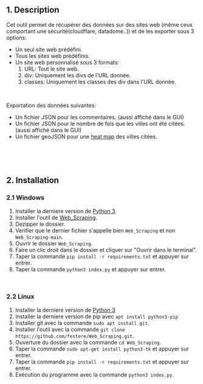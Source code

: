 ## 1. Description
Cet outil permet de récupérer des données sur des sites web (même ceux comportant une sécurité(cloudflare, datadome..)) et de les exporter sous 3 options:
- Un seul site web prédéfini.
- Tous les sites web prédéfinis.
- Un site web personnalisé sous 3 formats:
  1. URL: Tout le site web.
  2. div: Uniquement les divs de l'URL donnée.
  3. classes: Uniquement les classes des div dans l'URL donnée.

<br>
   
Exportation des données suivantes:
- Un fichier JSON pour les commentaires. (aussi affiché dans le GUI)
- Un fichier JSON pour le nombre de fois que les villes ont été citées. (aussi affiché dans le GUI)
- Un fichier geoJSON pour une [heat map](https://geojson.io/#map=5.28/46.563/2.071) des villes citées.

<br>
<br>
<br>

## 2. Installation
### 2.1 Windows
1. Installer la derniere version de [Python 3](https://www.python.org/downloads/).
2. Installer l'outil de [Web_Scraping](https://github.com/festere/Web_Scraping/archive/refs/heads/main.zip).
3. Dezipper le dossier.
5. Verifier que le dernier fichier s'appelle bien `Web_Scraping` et non `Web_Scraping-main`.
6. Ouvrir le dossier `Web_Scraping`.
7. Faire un clic droit dans le dossier et cliquer sur "Ouvrir dans le terminal".
8. Taper la commande `pip install -r requirements.txt` et appuyer sur entrer.
9. Taper la commande `python3 index.py` et appuyer sur entrer.

<br>

### 2.2 Linux
1. Installer la derniere version de [Python 3](https://docs.python-guide.org/starting/install3/linux)
2. Installer la derniere version de pip avec `apt install python3-pip`
3. Installer git avec la commande `sudo apt install git`.
4. Installer l'outil avec la commande `git clone https://github.com/festere/Web_Scraping.git`.
5. Ouverture du dossier avec la commande `cd Web_Scraping`.
6. Taper la commande `sudo apt-get install python3-tk` et appuyer sur entrer.
7. Taper la commande `pip install -r requirements.txt` et appuyer sur entrer.
8. Exécution du programme avec la commande `python3 index.py`.
